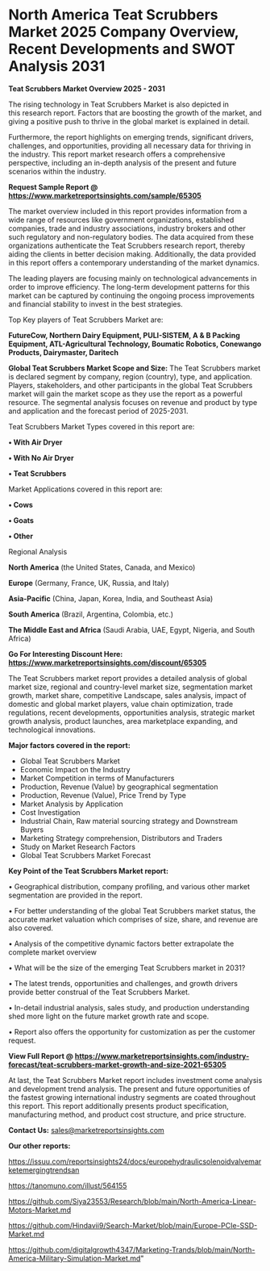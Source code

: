 # North America Teat Scrubbers Market 2025 Company Overview, Recent Developments and SWOT Analysis 2031

<Strong> Teat Scrubbers Market Overview 2025 - 2031</strong>

The rising technology in Teat Scrubbers Market is also depicted in this research report. Factors that are boosting the growth of the market, and giving a positive push to thrive in the global market is explained in detail.

Furthermore, the report highlights on emerging trends, significant drivers, challenges, and opportunities, providing all necessary data for thriving in the industry. This report market research offers a comprehensive perspective, including an in-depth analysis of the present and future scenarios within the industry.

<strong>Request Sample Report @ <a href=https://www.marketreportsinsights.com/sample/65305>https://www.marketreportsinsights.com/sample/65305</a></strong>

The market overview included in this report provides information from a wide range of resources like government organizations, established companies, trade and industry associations, industry brokers and other such regulatory and non-regulatory bodies. The data acquired from these organizations authenticate the Teat Scrubbers research report, thereby aiding the clients in better decision making. Additionally, the data provided in this report offers a contemporary understanding of the market dynamics.

The leading players are focusing mainly on technological advancements in order to improve efficiency. The long-term development patterns for this market can be captured by continuing the ongoing process improvements and financial stability to invest in the best strategies.

Top Key players of Teat Scrubbers Market are:

<strong>FutureCow, Northern Dairy Equipment, PULI-SISTEM, A & B Packing Equipment, ATL-Agricultural Technology, Boumatic Robotics, Conewango Products, Dairymaster, Daritech</strong>

<strong><b>Global Teat Scrubbers Market Scope and Size:</b></strong>
The Teat Scrubbers market is declared segment by company, region (country), type, and application. Players, stakeholders, and other participants in the global Teat Scrubbers market will gain the market scope as they use the report as a powerful resource. The segmental analysis focuses on revenue and product by type and application and the forecast period of 2025-2031.

Teat Scrubbers Market Types covered in this report are:

<strong>• With Air Dryer

• With No Air Dryer

• Teat Scrubbers</strong>

Market Applications covered in this report are:

<strong>• Cows

• Goats

• Other</strong> 

Regional Analysis

<strong>North America</strong> (the United States, Canada, and Mexico)

<strong>Europe</strong> (Germany, France, UK, Russia, and Italy)

<strong>Asia-Pacific</strong> (China, Japan, Korea, India, and Southeast Asia)

<strong>South America</strong> (Brazil, Argentina, Colombia, etc.)

<strong>The Middle East and Africa</strong> (Saudi Arabia, UAE, Egypt, Nigeria, and South Africa)

<strong>Go For Interesting Discount Here: <a href=https://www.marketreportsinsights.com/discount/65305>https://www.marketreportsinsights.com/discount/65305</a></strong>

The Teat Scrubbers market report provides a detailed analysis of global market size, regional and country-level market size, segmentation market growth, market share, competitive Landscape, sales analysis, impact of domestic and global market players, value chain optimization, trade regulations, recent developments, opportunities analysis, strategic market growth analysis, product launches, area marketplace expanding, and technological innovations.

<strong><b>Major factors covered in the report:</b></strong>
<ul>
  <li>Global Teat Scrubbers Market </li>
  <li>Economic Impact on the Industry</li>
  <li>Market Competition in terms of Manufacturers</li>
  <li>Production, Revenue (Value) by geographical segmentation</li>
  <li>Production, Revenue (Value), Price Trend by Type</li>
  <li>Market Analysis by Application</li>
  <li>Cost Investigation</li>
  <li>Industrial Chain, Raw material sourcing strategy and Downstream Buyers</li>
  <li>Marketing Strategy comprehension, Distributors and Traders</li>
  <li>Study on Market Research Factors</li>
  <li>Global Teat Scrubbers Market Forecast</li>
</ul>

<strong><b>Key Point of the Teat Scrubbers Market report:</b></strong>

• Geographical distribution, company profiling, and various other market segmentation are provided in the report.

• For better understanding of the global Teat Scrubbers market status, the accurate market valuation which comprises of size, share, and revenue are also covered.

• Analysis of the competitive dynamic factors better extrapolate the complete market overview

• What will be the size of the emerging Teat Scrubbers market in 2031?

• The latest trends, opportunities and challenges, and growth drivers provide better construal of the Teat Scrubbers Market.

• In-detail industrial analysis, sales study, and production understanding shed more light on the future market growth rate and scope.

• Report also offers the opportunity for customization as per the customer request.

<strong><b>View Full Report @ <a href=https://www.marketreportsinsights.com/industry-forecast/teat-scrubbers-market-growth-and-size-2021-65305>https://www.marketreportsinsights.com/industry-forecast/teat-scrubbers-market-growth-and-size-2021-65305</a></b></strong>


At last, the Teat Scrubbers Market report includes investment come analysis and development trend analysis. The present and future opportunities of the fastest growing international industry segments are coated throughout this report. This report additionally presents product specification, manufacturing method, and product cost structure, and price structure.

<strong>Contact Us:</strong>
sales@marketreportsinsights.com

<strong>Our other reports:</strong>

<a href=https://issuu.com/reportsinsights24/docs/europehydraulicsolenoidvalvemarketemergingtrendsan>https://issuu.com/reportsinsights24/docs/europehydraulicsolenoidvalvemarketemergingtrendsan</a>

<a href=https://tanomuno.com/illust/564155>https://tanomuno.com/illust/564155</a>

<a href=https://github.com/Siya23553/Research/blob/main/North-America-Linear-Motors-Market.md>https://github.com/Siya23553/Research/blob/main/North-America-Linear-Motors-Market.md</a>

<a href=https://github.com/Hindavii9/Search-Market/blob/main/Europe-PCIe-SSD-Market.md>https://github.com/Hindavii9/Search-Market/blob/main/Europe-PCIe-SSD-Market.md</a>

<a href=https://github.com/digitalgrowth4347/Marketing-Trands/blob/main/North-America-Military-Simulation-Market.md>https://github.com/digitalgrowth4347/Marketing-Trands/blob/main/North-America-Military-Simulation-Market.md</a>"
